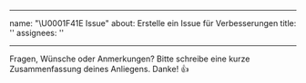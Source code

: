 
---
name: "\U0001F41E Issue"
about: Erstelle ein Issue für Verbesserungen
title: ''
assignees: ''

---

Fragen, Wünsche oder Anmerkungen? Bitte schreibe eine kurze Zusammenfassung deines Anliegens. Danke! 👍

